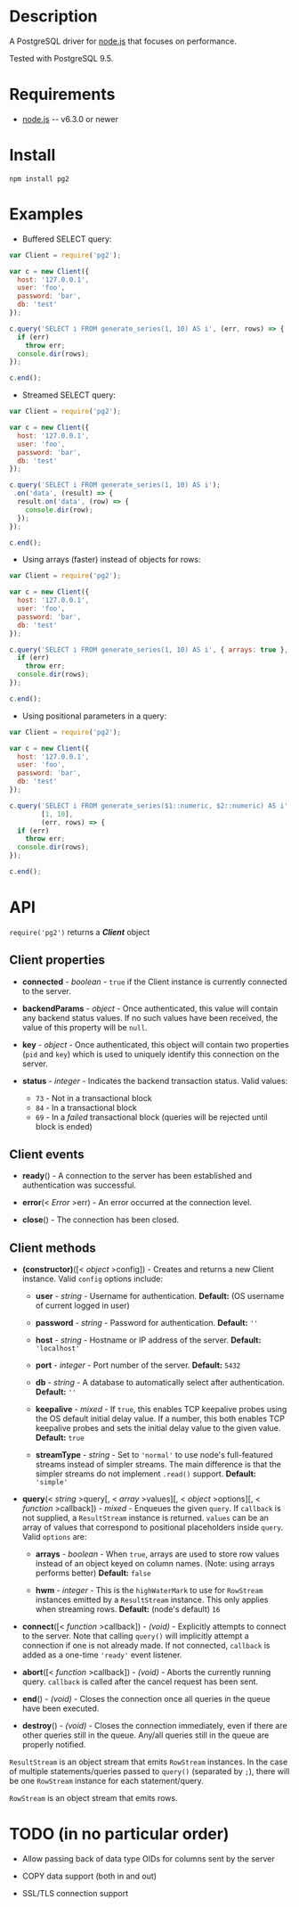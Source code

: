 
Description
===========

A PostgreSQL driver for [node.js](http://nodejs.org/) that focuses on performance.

Tested with PostgreSQL 9.5.


Requirements
============

* [node.js](http://nodejs.org/) -- v6.3.0 or newer


Install
=======

    npm install pg2


Examples
========

* Buffered SELECT query:

```js
var Client = require('pg2');

var c = new Client({
  host: '127.0.0.1',
  user: 'foo',
  password: 'bar',
  db: 'test'
});

c.query('SELECT i FROM generate_series(1, 10) AS i', (err, rows) => {
  if (err)
    throw err;
  console.dir(rows);
});

c.end();
```

* Streamed SELECT query:

```js
var Client = require('pg2');

var c = new Client({
  host: '127.0.0.1',
  user: 'foo',
  password: 'bar',
  db: 'test'
});

c.query('SELECT i FROM generate_series(1, 10) AS i');
 .on('data', (result) => {
  result.on('data', (row) => {
    console.dir(row);
  });
});

c.end();
```

* Using arrays (faster) instead of objects for rows:

```js
var Client = require('pg2');

var c = new Client({
  host: '127.0.0.1',
  user: 'foo',
  password: 'bar',
  db: 'test'
});

c.query('SELECT i FROM generate_series(1, 10) AS i', { arrays: true }, (err, rows) => {
  if (err)
    throw err;
  console.dir(rows);
});

c.end();
```

* Using positional parameters in a query:

```js
var Client = require('pg2');

var c = new Client({
  host: '127.0.0.1',
  user: 'foo',
  password: 'bar',
  db: 'test'
});

c.query('SELECT i FROM generate_series($1::numeric, $2::numeric) AS i',
        [1, 10],
        (err, rows) => {
  if (err)
    throw err;
  console.dir(rows);
});

c.end();
```


API
===

`require('pg2')` returns a **_Client_** object


Client properties
-----------------

* **connected** - _boolean_ - `true` if the Client instance is currently connected to the server.

* **backendParams** - _object_ - Once authenticated, this value will contain any backend status values. If no such values have been received, the value of this property will be `null`.

* **key** - _object_ - Once authenticated, this object will contain two properties (`pid` and `key`) which is used to uniquely identify this connection on the server.

* **status** - _integer_ - Indicates the backend transaction status. Valid values:

    * `73` - Not in a transactional block
    * `84` - In a transactional block
    * `69` - In a *failed* transactional block (queries will be rejected until block is ended)


Client events
-------------

* **ready**() - A connection to the server has been established and authentication was successful.

* **error**(< _Error_ >err) - An error occurred at the connection level.

* **close**() - The connection has been closed.


Client methods
--------------

* **(constructor)**([< _object_ >config]) - Creates and returns a new Client instance. Valid `config` options include:

    * **user** - _string_ - Username for authentication. **Default:** (OS username of current logged in user)

    * **password** - _string_ - Password for authentication. **Default:** `''`

    * **host** - _string_ - Hostname or IP address of the server. **Default:** `'localhost'`

    * **port** - _integer_ - Port number of the server. **Default:** `5432`

    * **db** - _string_ - A database to automatically select after authentication. **Default:** `''`
    
    * **keepalive** - _mixed_ - If `true`, this enables TCP keepalive probes using the OS default initial delay value. If a number, this both enables TCP keepalive probes and sets the initial delay value to the given value. **Default:** `true`

    * **streamType** - _string_ - Set to `'normal'` to use node's full-featured streams instead of simpler streams. The main difference is that the simpler streams do not implement `.read()` support. **Default:** `'simple'`

* **query**(< _string_ >query[, < _array_ >values][, < _object_ >options][, < _function_ >callback]) - _mixed_ - Enqueues the given `query`. If `callback` is not supplied, a `ResultStream` instance is returned. `values` can be an array of values that correspond to positional placeholders inside `query`. Valid `options` are:

    * **arrays** - _boolean_ - When `true`, arrays are used to store row values instead of an object keyed on column names. (Note: using arrays performs better) **Default:** `false`

    * **hwm** - _integer_ - This is the `highWaterMark` to use for `RowStream` instances emitted by a `ResultStream` instance. This only applies when streaming rows. **Default:** (node's default) `16`

* **connect**([< _function_ >callback]) - _(void)_ - Explicitly attempts to connect to the server. Note that calling `query()` will implicitly attempt a connection if one is not already made. If not connected, `callback` is added as a one-time `'ready'` event listener.

* **abort**([< _function_ >callback]) - _(void)_ - Aborts the currently running query. `callback` is called after the cancel request has been sent.

* **end**() - _(void)_ - Closes the connection once all queries in the queue have been executed.

* **destroy**() - _(void)_ - Closes the connection immediately, even if there are other queries still in the queue. Any/all queries still in the queue are properly notified.


`ResultStream` is an object stream that emits `RowStream` instances. In the case of multiple statements/queries passed to `query()` (separated by `;`), there will be one `RowStream` instance for each statement/query.

`RowStream` is an object stream that emits rows.


TODO (in no particular order)
====

* Allow passing back of data type OIDs for columns sent by the server

* COPY data support (both in and out)

* SSL/TLS connection support
